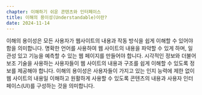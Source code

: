 ```yaml
---
chapter: 이해하기 쉬운 콘텐츠와 인터페이스
title: 이해의 용이성(Understandable)이란?
date: 2024-11-14
---
```


이해의 용이성은 모든 사용자가 웹사이트의 내용과 작동 방식을 쉽게 이해할 수 있어야 함을 의미합니다. 명확한 언어를 사용하여 웹 사이트의 내용을 파악할 수 있게 하며, 일관성 있고 기능을 예측할 수 있는 웹 페이지를 만들어야 합니다. 시각적인 정보와 더불어 보조 기술을 사용하는 사용자들이 웹 사이트의 내용과 구조를 쉽게 이해할 수 있도록 정보를 제공해야 합니다. 이해의 용이성은 사용자들이 가지고 있는 인지 능력에 제한 없이 웹 사이트의 내용일 이해하고 원활하게 사용할 수 있도록 콘텐츠의 내용과 사용자 인터페이스(UI)를 구성하는 것을 의미합니다.
